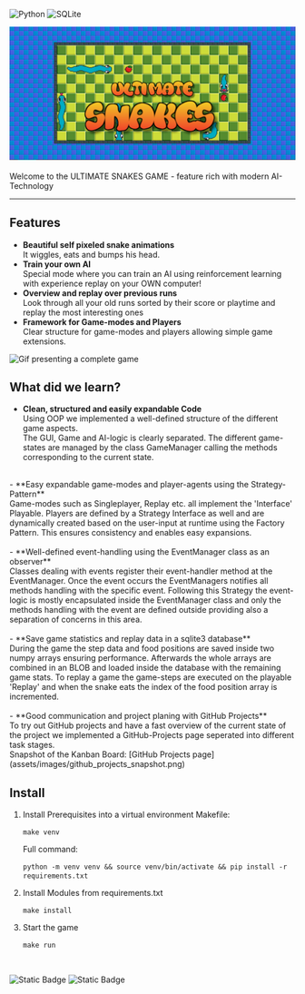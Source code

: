 <!-- [![Contributors][contributors-shield]][https://github.com/Luitzzi/snakes] -->
![Python](https://img.shields.io/badge/python-3670A0?style=for-the-badge&logo=python&logoColor=ffdd54)
![SQLite](https://img.shields.io/badge/sqlite-%2307405e.svg?style=for-the-badge&logo=sqlite&logoColor=white)
<br />

<!-- Banner and introduction -->
![Ultimate Snakes Banner](/assets/images/banner.png)
<br />
<br />
Welcome to the ULTIMATE SNAKES GAME - feature rich with modern AI-Technology

---

## Features
* **Beautiful self pixeled snake animations** <br />
    It wiggles, eats and bumps his head.
* **Train your own AI**<br /> 
    Special mode where you can train an AI using reinforcement learning
    with experience replay on your OWN computer!
* **Overview and replay over previous runs** <br />
    Look through all your old runs sorted by their score or playtime and replay the most interesting ones
* **Framework for Game-modes and Players** <br />
    Clear structure for game-modes and players allowing simple game extensions.

![Gif presenting a complete game](/assets/images/complete_game.gif)

## What did we learn?
- **Clean, structured and easily expandable Code** <br />
    Using OOP we implemented a well-defined structure of the different game aspects. <br />
    The GUI, Game and AI-logic is clearly separated. The different game-states are managed by the 
    class GameManager calling the methods corresponding to the current state. <br />
<br />
  - **Easy expandable game-modes and player-agents using the Strategy-Pattern** <br />
      Game-modes such as Singleplayer, Replay etc. all implement the 'Interface' Playable.
      Players are defined by a Strategy Interface as well and are dynamically created based on the user-input at runtime
      using the Factory Pattern. This ensures consistency and enables easy expansions. <br />
  <br />
  - **Well-defined event-handling using the EventManager class as an observer** <br />
      Classes dealing with events register their event-handler method at the EventManager. 
      Once the event occurs the EventManagers notifies all methods handling with the specific event.
      Following this Strategy the event-logic is mostly encapsulated inside the EventManager class and only the
      methods handling with the event are defined outside providing also a separation of concerns in this area. <br />
  <br />
- **Save game statistics and replay data in a sqlite3 database** <br />
    During the game the step data and food positions are saved inside two numpy arrays ensuring performance.
    Afterwards the whole arrays are combined in an BLOB and loaded inside the database with the remaining game stats.
    To replay a game the game-steps are executed on the playable 'Replay' and when the snake eats the index of the
    food position array is incremented. <br />
<br />
- **Good communication and project planing with GitHub Projects** <br />
    To try out GitHub projects and have a fast overview of the current state of the project we implemented a GitHub-Projects
    page seperated into different task stages. <br />
    Snapshot of the Kanban Board: [GitHub Projects page](assets/images/github_projects_snapshot.png)

## Install
1. Install Prerequisites into a virtual environment
   Makefile:
   ```shell
   make venv
   ```
   Full command:
   ```shell
   python -m venv venv && source venv/bin/activate && pip install -r requirements.txt
   ```
2. Install Modules from requirements.txt
   ```shell
   make install
   ```
3. Start the game
   ```shell
   make run
   ```

<br />

![Static Badge](https://img.shields.io/badge/Author-Luis_Gerlinger-blue)
![Static Badge](https://img.shields.io/badge/Author-Jakob_Neft-green)

   
